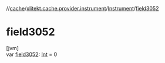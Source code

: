 //[cache](../../../index.md)/[xlitekt.cache.provider.instrument](../index.md)/[Instrument](index.md)/[field3052](field3052.md)

# field3052

[jvm]\
var [field3052](field3052.md): [Int](https://kotlinlang.org/api/latest/jvm/stdlib/kotlin/-int/index.html) = 0
